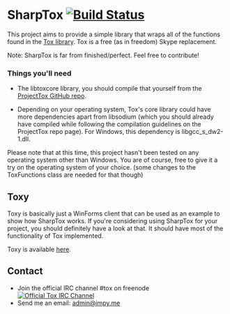 SharpTox [![Build Status](https://travis-ci.org/Impyy/SharpTox.svg?branch=master)](https://travis-ci.org/Impyy/SharpTox)
========

This project aims to provide a simple library that wraps all of the functions found in the [Tox library](https://github.com/irungentoo/ProjectTox-Core "ProjectTox GitHub repo").
Tox is a free (as in freedom) Skype replacement.

Note: SharpTox is far from finished/perfect. Feel free to contribute!

### Things you'll need

* The libtoxcore library, you should compile that yourself from the [ProjectTox GitHub repo](https://github.com/irungentoo/ProjectTox-Core "Tox Github repo").

* Depending on your operating system, Tox's core library could have more dependencies apart from libsodium (which you should already have compiled while following the compilation guidelines on the ProjectTox repo page). For Windows, this dependency is libgcc_s_dw2-1.dll.

Please note that at this time, this project hasn't been tested on any operating system other than Windows. You are of course, free to give it a try on the operating system of your choice. (some changes to the ToxFunctions class are needed for that though)

Toxy
-------
Toxy is basically just a WinForms client that can be used as an example to show how SharpTox works.
If you're considering using SharpTox for your project, you should definitely have a look at that. It should have most of the functionality of Tox implemented.

Toxy is available [here](https://github.com/Impyy/Toxy).

Contact
-------
* Join the official IRC channel #tox on freenode
[![Official Tox IRC Channel](https://kiwiirc.com/buttons/irc.freenode.net/tox.png)](https://kiwiirc.com/client/irc.freenode.net/?theme=basic#tox)
* Send me an email: [admin@impy.me](mailto:admin@impy.me)

